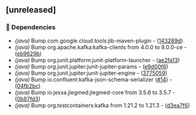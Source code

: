 ## [unreleased]

### 🤖 Dependencies

- *(java)* Bump com.google.cloud.tools:jib-maven-plugin - ([143289d](https://github.com/jexxa-projects/JLegMedKafka/commit/143289df3dd79e1b187075eb05f67c894801c5ae))
- *(java)* Bump org.apache.kafka:kafka-clients from 4.0.0 to 8.0.0-ce - ([eb9629b](https://github.com/jexxa-projects/JLegMedKafka/commit/eb9629bfe08a434fa53e5a7386929bcfbbdf5930))
- *(java)* Bump org.junit.platform:junit-platform-launcher - ([ae2fa13](https://github.com/jexxa-projects/JLegMedKafka/commit/ae2fa13d0ab26d77bf649cf9cf3aaee96f89e2d2))
- *(java)* Bump org.junit.jupiter:junit-jupiter-params - ([e9d00f6](https://github.com/jexxa-projects/JLegMedKafka/commit/e9d00f6508376555627ecb5bfb5126bd10894b85))
- *(java)* Bump org.junit.jupiter:junit-jupiter-engine - ([3775059](https://github.com/jexxa-projects/JLegMedKafka/commit/3775059b13fa5f4d8f6e4ea4f06d18c95aefc5f8))
- *(java)* Bump io.confluent:kafka-json-schema-serializer ([#14](https://github.com/jexxa-projects/JLegMedKafka/issues/14)) - ([04fb2bc](https://github.com/jexxa-projects/JLegMedKafka/commit/04fb2bc50b1449a91c54ef1ba7b1e05db6ae9818))
- *(java)* Bump io.jexxa.jlegmed:jlegmed-core from 3.5.6 to 3.5.7 - ([0b87fd3](https://github.com/jexxa-projects/JLegMedKafka/commit/0b87fd3b5adfe1495915c85666798e3805e3035a))
- *(java)* Bump org.testcontainers:kafka from 1.21.2 to 1.21.3 - ([d3ea7f6](https://github.com/jexxa-projects/JLegMedKafka/commit/d3ea7f68e699848510e78050944c2d20c5f1a0f8))

<!-- generated by git-cliff -->

